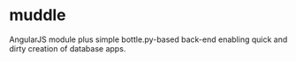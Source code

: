 # muddle
AngularJS module plus simple bottle.py-based back-end enabling quick and dirty creation of database apps.
